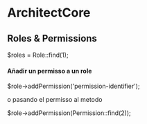# ArchitectCore


## Roles & Permissions

$roles = Role::find(1);

#### Añadir un permisso a un role 

$role->addPermission('permission-identifier'); 

o pasando el permisso al metodo

$role->addPermission(Permission::find(2)); 
